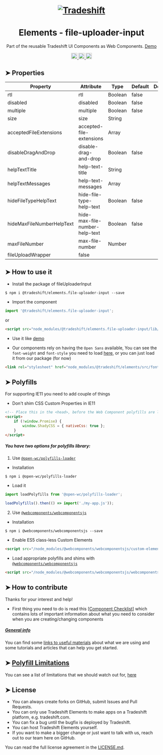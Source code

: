 <h1 align="center">
    <a href="https://tradeshift.com/">
      <img alt="Tradeshift" src="https://tradeshift.com/wp-content/themes/Tradeshift/img/brand/logo-black.png"/>
    </a>
</h1>

<h1 align="center">Elements - file-uploader-input</h1>

<p align="center">
  Part of the reusable Tradeshift UI Components as Web Components.
    <a href="https://tradeshift.github.io/elements/?path=/story/ts-file-uploader-input--default">
      Demo
    </a>
</p>

<p align="center">
    <a href="https://www.npmjs.com/package/@tradeshift/elements.file-uploader-input">
      <img alt="NPM Version" src="https://badgen.net/npm/v/@tradeshift/elements.file-uploader-input" height="20"/>
    </a>
    <a href="https://npmcharts.com/compare/@tradeshift/elements.file-uploader-input?minimal=true">
		  <img alt="Downloads per month" src="https://badgen.net/npm/dm/@tradeshift/elements.file-uploader-input" height="20"/>
		</a>
		<a href="https://www.npmjs.com/browse/depended/@tradeshift/elements.file-uploader-input">
		  <img alt="Dependent packages" src="https://badgen.net/npm/dependents/@tradeshift/elements.file-uploader-input" height="20"/>
		</a>
</p>

<style>
  table {
      width:100%;
  }
</style>

## ➤ Properties

| Property                  | Attribute                      | Type    | Default | Description |
| ------------------------- | ------------------------------ | ------- | ------- | ----------- |
| rtl                       | rtl                            | Boolean | false   |             |
| disabled                  | disabled                       | Boolean | false   |             |
| multiple                  | multiple                       | Boolean | false   |             |
| size                      | size                           | String  |         |             |
| acceptedFileExtensions    | accepted-file-extensions       | Array   |         |             |
| disableDragAndDrop        | disable-drag-and-drop          | Boolean | false   |             |
| helpTextTitle             | help-text-title                | String  |         |             |
| helpTextMessages          | help-text-messages             | Array   |         |             |
| hideFileTypeHelpText      | hide-file-type-help-text       | Boolean | false   |             |
| hideMaxFileNumberHelpText | hide-max-file-number-help-text | Boolean | false   |             |
| maxFileNumber             | max-file-number                | Number  |         |             |
| fileUploadWrapper         | false                          |         |         |             |

## ➤ How to use it

- Install the package of fileUploaderInput

```shell
$ npm i @tradeshift/elements.file-uploader-input --save
```

- Import the component

```js
import '@tradeshift/elements.file-uploader-input';
```

or

```html
<script src="node_modules/@tradeshift/elements.file-uploader-input/lib/file-uploader-input.umd.js"></script>
```

- Use it like [demo]("https://tradeshift.github.io/elements/?path=/story/ts-file-uploader-input--default")

- Our components rely on having the `Open Sans` available, You can see the `font-weight` and `font-style` you need to load [here](https://github.com/Tradeshift/elements/blob/master/packages/core/src/fonts.css), or you can just load it from our package (for now)

```html
<link rel="stylesheet" href="node_modules/@tradeshift/elements/src/fonts.css" />
```

## ➤ Polyfills

For supporting IE11 you need to add couple of things

- Don't shim CSS Custom Properties in IE11

```html
<!-- Place this in the <head>, before the Web Component polyfills are loaded -->
<script>
	if (!window.Promise) {
		window.ShadyCSS = { nativeCss: true };
	}
</script>
```

##### You have two options for polyfills library:

1. Use [`@open-wc/polyfills-loader`](https://github.com/open-wc/open-wc/tree/master/packages/polyfills-loader)

- Installation

```shell
$ npm i @open-wc/polyfills-loader
```

- Load it

```js
import loadPolyfills from '@open-wc/polyfills-loader';

loadPolyfills().then(() => import('./my-app.js'));
```

2. Use [`@webcomponents/webcomponentsjs`](https://github.com/webcomponents/polyfills/tree/master/packages/webcomponentsjs)

- Installation

```hell
$ npm i @webcomponents/webcomponentsjs --save
```

- Enable ES5 class-less Custom Elements

```html
<script src="/node_modules/@webcomponents/webcomponentsjs/custom-elements-es5-adapter.js"></script>
```

- Load appropriate polyfills and shims with [`@webcomponents/webcomponentsjs`](https://github.com/webcomponents/webcomponentsjs)

```html
<script src="/node_modules/@webcomponents/webcomponentsjs/webcomponents-loader.js" defer></script>
```

## ➤ How to contribute

Thanks for your interest and help!

- First thing you need to do is read this [[Component Checklist](https://github.com/Tradeshift/elements/wiki/Component-checklist)] which contains lots of important information about what you need to consider when you are creating/changing components

##### [General info](https://github.com/Tradeshift/elements/wiki/Useful-materials-starter)

You can find some [links to useful materials](https://github.com/Tradeshift/elements/wiki/Useful-materials-starter) about what we are using and some tutorials and articles that can help you get started.

## ➤ [Polyfill Limitations](https://github.com/Tradeshift/elements/wiki/Polyfill-Limitations)

You can see a list of limitations that we should watch out for, [here](https://github.com/Tradeshift/elements/wiki/Polyfill-Limitations)

## ➤ License

- You can always create forks on GitHub, submit Issues and Pull Requests.
- You can only use Tradeshift Elements to make apps on a Tradeshift platform, e.g. tradeshift.com.
- You can fix a bug until the bugfix is deployed by Tradeshift.
- You can host Tradeshift Elements yourself.
- If you want to make a bigger change or just want to talk with us, reach out to our team here on GitHub.

You can read the full license agreement in the [LICENSE.md](https://github.com/Tradeshift/elements/blob/master/LICENSE.md).
